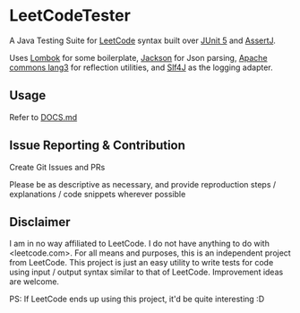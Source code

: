 # LeetCodeTester

A Java Testing Suite for [LeetCode][leetcode] syntax built over [JUnit 5][junit5] and [AssertJ][assertj].

Uses [Lombok][lombok] for some boilerplate,
[Jackson][jackson] for Json parsing,
[Apache commons lang3][lang3] for reflection utilities,
and [Slf4J][slf4j] as the logging adapter.

## Usage

Refer to [DOCS.md](./DOCS.md)

## Issue Reporting & Contribution

Create Git Issues and PRs

Please be as descriptive as necessary, and provide reproduction steps / explanations / code snippets wherever possible

## Disclaimer

I am in no way affiliated to LeetCode. I do not have anything to do with <leetcode.com>.
For all means and purposes, this is an independent project from LeetCode.
This project is just an easy utility to write tests for code using input / output syntax similar to that of LeetCode.
Improvement ideas are welcome.

PS: If LeetCode ends up using this project, it'd be quite interesting :D

[leetcode]: https://leetcode.com/terms/
[junit5]: https://junit.org/junit5/
[assertj]: https://assertj.github.io/doc/
[lombok]: https://projectlombok.org/
[jackson]: https://github.com/FasterXML/jackson
[lang3]: https://commons.apache.org/proper/commons-lang/
[slf4j]: http://www.slf4j.org/
